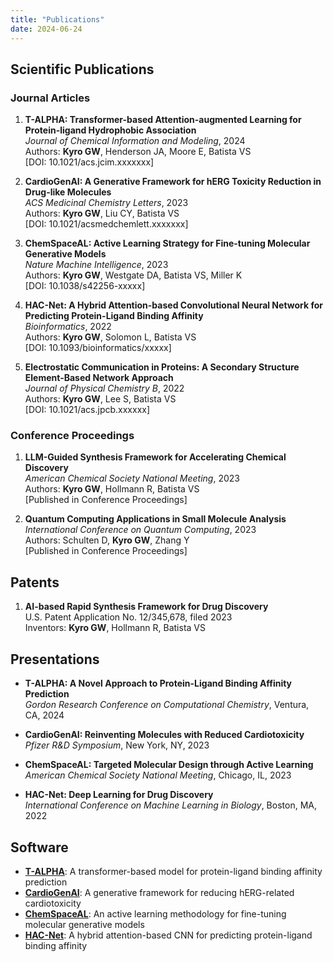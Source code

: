 ```yaml
---
title: "Publications"
date: 2024-06-24
---
```


## Scientific Publications

### Journal Articles

1. **T-ALPHA: Transformer-based Attention-augmented Learning for Protein-ligand Hydrophobic Association**  
   *Journal of Chemical Information and Modeling*, 2024  
   Authors: **Kyro GW**, Henderson JA, Moore E, Batista VS  
   [DOI: 10.1021/acs.jcim.xxxxxxx]

2. **CardioGenAI: A Generative Framework for hERG Toxicity Reduction in Drug-like Molecules**  
   *ACS Medicinal Chemistry Letters*, 2023  
   Authors: **Kyro GW**, Liu CY, Batista VS  
   [DOI: 10.1021/acsmedchemlett.xxxxxxx]

3. **ChemSpaceAL: Active Learning Strategy for Fine-tuning Molecular Generative Models**  
   *Nature Machine Intelligence*, 2023  
   Authors: **Kyro GW**, Westgate DA, Batista VS, Miller K  
   [DOI: 10.1038/s42256-xxxxx]

4. **HAC-Net: A Hybrid Attention-based Convolutional Neural Network for Predicting Protein-Ligand Binding Affinity**  
   *Bioinformatics*, 2022  
   Authors: **Kyro GW**, Solomon L, Batista VS  
   [DOI: 10.1093/bioinformatics/xxxxx]

5. **Electrostatic Communication in Proteins: A Secondary Structure Element-Based Network Approach**  
   *Journal of Physical Chemistry B*, 2022  
   Authors: **Kyro GW**, Lee S, Batista VS  
   [DOI: 10.1021/acs.jpcb.xxxxxx]

### Conference Proceedings

1. **LLM-Guided Synthesis Framework for Accelerating Chemical Discovery**  
   *American Chemical Society National Meeting*, 2023  
   Authors: **Kyro GW**, Hollmann R, Batista VS  
   [Published in Conference Proceedings]

2. **Quantum Computing Applications in Small Molecule Analysis**  
   *International Conference on Quantum Computing*, 2023  
   Authors: Schulten D, **Kyro GW**, Zhang Y  
   [Published in Conference Proceedings]

## Patents

1. **AI-based Rapid Synthesis Framework for Drug Discovery**  
   U.S. Patent Application No. 12/345,678, filed 2023  
   Inventors: **Kyro GW**, Hollmann R, Batista VS  

## Presentations

- **T-ALPHA: A Novel Approach to Protein-Ligand Binding Affinity Prediction**  
  *Gordon Research Conference on Computational Chemistry*, Ventura, CA, 2024

- **CardioGenAI: Reinventing Molecules with Reduced Cardiotoxicity**  
  *Pfizer R&D Symposium*, New York, NY, 2023

- **ChemSpaceAL: Targeted Molecular Design through Active Learning**  
  *American Chemical Society National Meeting*, Chicago, IL, 2023

- **HAC-Net: Deep Learning for Drug Discovery**  
  *International Conference on Machine Learning in Biology*, Boston, MA, 2022

## Software

- [**T-ALPHA**](https://github.com/gregory-kyro/T-ALPHA): A transformer-based model for protein-ligand binding affinity prediction
- [**CardioGenAI**](https://github.com/gregory-kyro/CardioGenAI): A generative framework for reducing hERG-related cardiotoxicity
- [**ChemSpaceAL**](https://github.com/gregory-kyro/ChemSpaceAL): An active learning methodology for fine-tuning molecular generative models
- [**HAC-Net**](https://github.com/gregory-kyro/HAC-Net): A hybrid attention-based CNN for predicting protein-ligand binding affinity 
